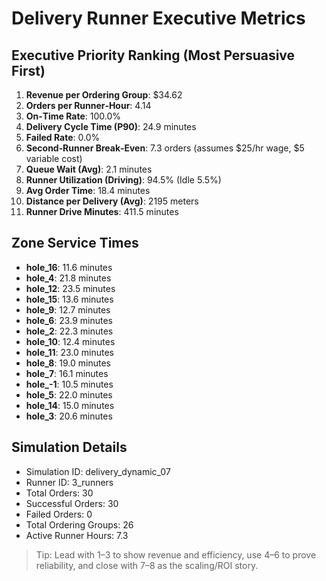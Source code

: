 # Delivery Runner Executive Metrics

## Executive Priority Ranking (Most Persuasive First)
1. **Revenue per Ordering Group**: $34.62
2. **Orders per Runner‑Hour**: 4.14
3. **On‑Time Rate**: 100.0%
4. **Delivery Cycle Time (P90)**: 24.9 minutes
5. **Failed Rate**: 0.0%
6. **Second‑Runner Break‑Even**: 7.3 orders (assumes $25/hr wage, $5 variable cost)
7. **Queue Wait (Avg)**: 2.1 minutes
8. **Runner Utilization (Driving)**: 94.5% (Idle 5.5%)
9. **Avg Order Time**: 18.4 minutes
10. **Distance per Delivery (Avg)**: 2195 meters
11. **Runner Drive Minutes**: 411.5 minutes

## Zone Service Times
- **hole_16**: 11.6 minutes
- **hole_4**: 21.8 minutes
- **hole_12**: 23.5 minutes
- **hole_15**: 13.6 minutes
- **hole_9**: 12.7 minutes
- **hole_6**: 23.9 minutes
- **hole_2**: 22.3 minutes
- **hole_10**: 12.4 minutes
- **hole_11**: 23.0 minutes
- **hole_8**: 19.0 minutes
- **hole_7**: 16.1 minutes
- **hole_-1**: 10.5 minutes
- **hole_5**: 22.0 minutes
- **hole_14**: 15.0 minutes
- **hole_3**: 20.6 minutes


## Simulation Details
- Simulation ID: delivery_dynamic_07
- Runner ID: 3_runners
- Total Orders: 30
- Successful Orders: 30
- Failed Orders: 0
- Total Ordering Groups: 26
- Active Runner Hours: 7.3

> Tip: Lead with 1–3 to show revenue and efficiency, use 4–6 to prove reliability, and close with 7–8 as the scaling/ROI story.
